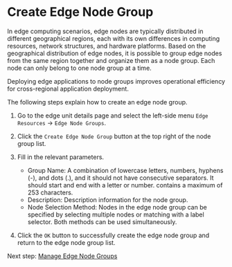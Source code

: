 # Create Edge Node Group

In edge computing scenarios, edge nodes are typically distributed in different geographical regions, each with its own differences in computing resources, network structures, and hardware platforms. Based on the geographical distribution of edge nodes, it is possible to group edge nodes from the same region together and organize them as a node group. Each node can only belong to one node group at a time.

Deploying edge applications to node groups improves operational efficiency for cross-regional application deployment.

The following steps explain how to create an edge node group.

1. Go to the edge unit details page and select the left-side menu `Edge Resources` -> `Edge Node Groups`.

2. Click the `Create Edge Node Group` button at the top right of the node group list.


3. Fill in the relevant parameters.

    - Group Name: A combination of lowercase letters, numbers, hyphens (-), and dots (.), and it should not have consecutive separators. It should start and end with a letter or number. contains a maximum of 253 characters.
    - Description: Description information for the node group.
    - Node Selection Method: Nodes in the edge node group can be specified by selecting multiple nodes or matching with a label selector. Both methods can be used simultaneously.


4. Click the `OK` button to successfully create the edge node group and return to the edge node group list.

Next step: [Manage Edge Node Groups](manage-group.md)
